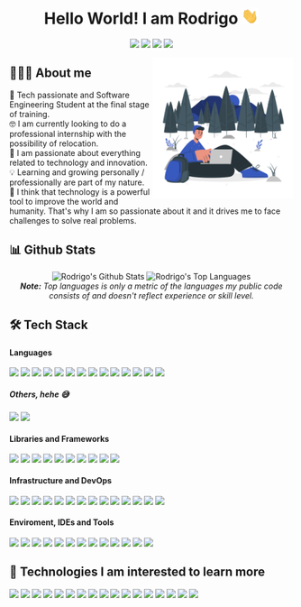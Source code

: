 <h1 align="center">
  Hello World! I am Rodrigo
  <img width="30px" src="https://github.com/SatYu26/SatYu26/raw/master/Assets/Hi.gif"/>
</h1>

<p align="center">   
  <a href="https://mail.google.com/mail/u/0/?fs=1&tf=cm&source=mailto&to=crzrood.works@gmail.com" target="_blank"><img src="https://img.shields.io/badge/-Email-0D1117?style=for-the-badge&logo=gmail&logoColor=3859BD"></a>
  <a href="https://www.linkedin.com/in/rodrigocrz" target="_blank"><img src="https://img.shields.io/badge/-LinkedIn-0D1117?style=for-the-badge&logo=linkedin&logoColor=3859BD"></a> 
  <a href="https://www.instagram.com/rodrigo_crz/" target="_blank"><img src="https://img.shields.io/badge/-Instagram-0D1117?style=for-the-badge&logo=instagram&logoColor=3859BD"></a>
  <a href="https://www.youtube.com/channel/UCQpo7Ff6YoKIXYgZqUO58VQ" target="_blank"><img src="https://img.shields.io/badge/YouTube-0D1117?style=for-the-badge&logo=youtube&logoColor=3859BD"></a>
</p>

<img src="./rodrigoforest.png" min-width="250px" max-width="250px" width="250px" align="right" alt="rodrigoforest.png">

<p align="left">
    <h2>👨🏽‍💻 About me</h2>
    🤤 Tech passionate and Software Engineering Student at the final stage of training. 
    <br/>
    🤓 I am currently looking to do a professional internship with the possibility of relocation.
    <br/> 
    🤩 I am passionate about everything related to technology and innovation. 
    <br/> 
    💡 Learning and growing personally / professionally are part of my nature.
    <br/>
    🚀 I think that technology is a powerful tool to improve the world and humanity. That's why I am so passionate about it and it drives me to face challenges to solve real problems.
</p>

<h2>📊 Github Stats</h2>

<div>
  <div align="center">
    <img alt="Rodrigo's Github Stats" src="https://github-readme-stats.vercel.app/api?username=rodrigocrz&show_icons=true&include_all_commits=true&count_private=true&theme=react&hide_border=true&bg_color=0D1117&title_color=3859BD&icon_color=3859BD" height="120"/>
    <img alt="Rodrigo's Top Languages" src="https://github-readme-stats.vercel.app/api/top-langs/?username=rodrigocrz&langs_count=10&layout=compact&theme=react&hide_border=true&bg_color=0D1117&title_color=3859BD&icon_color=3859BD" height="120"/>
    <br/>
    <i><b>Note:</b> Top languages is only a metric of the languages my public code consists of and doesn't reflect experience or skill level.</i>
  </div>
  <!--
  <div>
    <a href="#"><img alt="Rodrigo's Activity Graph" src="https://activity-graph.herokuapp.com/graph?username=rodrigocrz&custom_title=rodrigocrz%20Contribution%20Graph&bg_color=0D1117&color=3859BD&line=FFFFFF&point=3859BD&hide_border=true" /></a>
  <div>  -->
</div>

<h2>🛠 Tech Stack</h2>

<h4>Languages</h4>
<a href="#"><img src="https://img.shields.io/badge/-C++-0D1117?style=rounded-square&logo=cplusplus&logoColor=3859BD"></a>
<a href="#"><img src="https://img.shields.io/badge/-C Sharp-0D1117?style=rounded-square&logo=csharp&logoColor=3859BD"></a>
<a href="#"><img src="https://img.shields.io/badge/-C-0D1117?style=rounded-square&logo=c&logoColor=3859BD"></a>
<a href="#"><img src="https://img.shields.io/badge/-Java-0D1117?style=rounded-square&logo=java&logoColor=3859BD"></a>
<a href="#"><img src="https://img.shields.io/badge/-Python-0D1117?style=rounded-square&logo=python&logoColor=3859BD"></a>
<a href="#"><img src="https://img.shields.io/badge/-JavaScript-0D1117?style=rounded-square&logo=javascript&logoColor=3859BD"></a>
<a href="#"><img src="https://img.shields.io/badge/-TypeScript-0D1117?style=rounded-square&logo=typescript&logoColor=3859BD"></a>
<a href="#"><img src="https://img.shields.io/badge/Kotlin-%230D1117.svg?style=rounded-square&logo=kotlin&logoColor=3859BD"></a>
<a href="#"><img src="https://img.shields.io/badge/Dart-%230D1117.svg?style=rounded-square&logo=dart&logoColor=3859BD"></a>
<a href="#"><img src="https://img.shields.io/badge/-PHP-0D1117?style=rounded-square&logo=php&logoColor=3859BD"></a>
<a href="#"><img src="https://img.shields.io/badge/.NET-%230D1117.svg?style=rounded-square&logo=.net&logoColor=3859BD"></a>
<a href="#"><img src="https://img.shields.io/badge/SQL%20-%230D1117.svg?style=rounded-square&logo=amazon-dynamodb&logoColor=3859BD"></a>
<a href="#"><img src="https://img.shields.io/badge/-Arduino-0D1117?style=rounded-square&logo=Arduino&logoColor=3859BD"></a>
<a href="#"><img src="https://img.shields.io/badge/Markdown-%230D1117.svg?style=rounded-square&logo=markdown&logoColor=3859BD"></a>

<h5>Others, hehe 😅</h5>
<a href="#"><img src="https://img.shields.io/badge/-HTML5-0D1117?style=rounded-square&logo=html5&logoColor=3859BD"></a>
<a href="#"><img src="https://img.shields.io/badge/-CSS3-0D1117?style=rounded-square&logo=css3&logoColor=3859BD"></a>

<h4>Libraries and Frameworks</h4>
<a href="#"><img src="https://img.shields.io/badge/Node-0D1117.svg?style=rounded-square&logo=node.js&logoColor=3859BD"></a>
<a href="#"><img src="https://img.shields.io/badge/Express-0D1117.svg?style=rounded-square&logo=express&logoColor=3859BD"></a>
<a href="#"><img src="https://img.shields.io/badge/React-0D1117.svg?style=rounded-square&logo=react&logoColor=3859BD"></a>
<a href="#"><img src="https://img.shields.io/badge/Flutter-0D1117.svg?style=rounded-square&logo=flutter&logoColor=3859BD"></a>
<a href="#"><img src="https://img.shields.io/badge/Bootstrap-0D1117.svg?style=rounded-square&logo=bootstrap&logoColor=3859BD"></a>
<a href="#"><img src="https://img.shields.io/badge/Numpy-0D1117.svg?style=rounded-square&logo=numpy&logoColor=3859BD"></a>
<a href="#"><img src="https://img.shields.io/badge/Keras-0D1117.svg?style=rounded-square&logo=keras&logoColor=3859BD"></a>
<a href="#"><img src="https://img.shields.io/badge/Pandas-0D1117.svg?style=rounded-square&logo=pandas&logoColor=3859BD"></a>
<a href="#"><img src="https://img.shields.io/badge/CodeIgniter-0D1117.svg?style=rounded-square&logo=codeigniter&logoColor=3859BD"></a>
<a href="#"><img src="https://img.shields.io/badge/Jest-0D1117.svg?style=rounded-square&logo=jest&logoColor=3859BD"></a>

<h4>Infrastructure and DevOps</h4>
<a href="#"><img src="https://img.shields.io/badge/Git-0D1117.svg?style=rounded-square&logo=git&logoColor=3859BD"></a>
<a href="#"><img src="https://img.shields.io/badge/GitHub-0D1117.svg?style=rounded-square&logo=github&logoColor=3859BD"></a>
<a href="#"><img src="https://img.shields.io/badge/GitKraken-0D1117.svg?style=rounded-square&logo=gitkraken&logoColor=3859BD"></a>
<a href="#"><img src="https://img.shields.io/badge/Trello-0D1117.svg?style=rounded-square&logo=trello&logoColor=3859BD"></a>
<a href="#"><img src="https://img.shields.io/badge/Slack-0D1117.svg?style=rounded-square&logo=slack&logoColor=3859BD"></a>
<a href="#"><img src="https://img.shields.io/badge/MySQL-0D1117.svg?style=rounded-square&logo=mysql&logoColor=3859BD"></a>
<a href="#"><img src="https://img.shields.io/badge/PostgreSQL-0D1117.svg?style=rounded-square&logo=postgresql&logoColor=3859BD"></a>
<a href="#"><img src="https://img.shields.io/badge/MongoDB-0D1117.svg?style=rounded-square&logo=mongodb&logoColor=3859BD"></a>
<a href="#"><img src="https://img.shields.io/badge/XAMPP-0D1117.svg?style=rounded-square&logo=xampp&logoColor=3859BD"></a>
<a href="#"><img src="https://img.shields.io/badge/MAMP-0D1117.svg?style=rounded-square&logo=mamp&logoColor=3859BD"></a>
<a href="#"><img src="https://img.shields.io/badge/Microsoft Azure-0D1117.svg?style=rounded-square&logo=microsoftazure&logoColor=3859BD"></a>
<a href="#"><img src="https://img.shields.io/badge/IBM Cloud-0D1117.svg?style=rounded-square&logo=ibm&logoColor=3859BD"></a>
<a href="#"><img src="https://img.shields.io/badge/Firebase-0D1117.svg?style=rounded-square&logo=firebase&logoColor=3859BD"></a>
<a href="#"><img src="https://img.shields.io/badge/-Heroku-0D1117?style=rounded-square&logo=heroku&logoColor=3859BD"></a>

<h4>Enviroment, IDEs and Tools</h4>
<a href="#"><img src="https://img.shields.io/badge/Bash-0D1117.svg?style=rounded-square&logo=gnu-bash&logoColor=3859BD"></a>
<a href="#"><img src="https://img.shields.io/badge/VSCode-0D1117.svg?style=rounded-square&logo=visualstudiocode&logoColor=3859BD"></a>
<a href="#"><img src="https://img.shields.io/badge/-XCode-0D1117?style=rounded-square&logo=xcode&logoColor=3859BD"></a>
<a href="#"><img src="https://img.shields.io/badge/Android Studio-0D1117.svg?style=rounded-square&logo=androidstudio&logoColor=3859BD"></a>
<a href="#"><img src="https://img.shields.io/badge/IntelliJ IDEA-0D1117.svg?style=rounded-square&logo=intellijidea&logoColor=3859BD"></a>
<a href="#"><img src="https://img.shields.io/badge/Postman-0D1117.svg?style=rounded-square&logo=postman&logoColor=3859BD"></a>
<a href="#"><img src="https://img.shields.io/badge/Thunder Client-0D1117.svg?style=rounded-square&logo=thunderclient&logoColor=3859BD"></a>
<a href="#"><img src="https://img.shields.io/badge/Figma-0D1117.svg?style=rounded-square&logo=figma&logoColor=3859BD"></a>
<a href="#"><img src="https://img.shields.io/badge/AdobeXD-0D1117.svg?style=rounded-square&logo=adobexd&logoColor=3859BD"></a>
<a href="#"><img src="https://img.shields.io/badge/Cisco Packet Tracer-0D1117.svg?style=rounded-square&logo=cisco&logoColor=3859BD"></a>
<a href="#"><img src="https://img.shields.io/badge/Selenium-0D1117.svg?style=rounded-square&logo=selenium&logoColor=3859BD"></a>
<a href="#"><img src="https://img.shields.io/badge/-Mac OS-0D1117?style=rounded-square&logo=macos&logoColor=3859BD"></a>
<a href="#"><img src="https://img.shields.io/badge/-Windows-0D1117?style=rounded-square&logo=windows&logoColor=3859BD"></a>
<br/>

<h2>👀 Technologies I am interested to learn more</h2>
<a href="#"><img src="https://img.shields.io/badge/-Docker-0D1117?style=rounded-square&logo=docker&logoColor=3859BD"></a>
<a href="#"><img src="https://img.shields.io/badge/-Angular-0D1117?style=rounded-square&logo=angular&logoColor=3859BD"></a>
<a href="#"><img src="https://img.shields.io/badge/-Vue-0D1117?style=rounded-square&logo=vue.js&logoColor=3859BD"></a>
<a href="#"><img src="https://img.shields.io/badge/-React Native-0D1117?style=rounded-square&logo=react&logoColor=3859BD"></a>
<a href="#"><img src="https://img.shields.io/badge/-Swift-0D1117?style=rounded-square&logo=swift&logoColor=3859BD"></a>
<a href="#"><img src="https://img.shields.io/badge/-Go-0D1117?style=rounded-square&logo=go&logoColor=3859BD"></a>
<a href="#"><img src="https://img.shields.io/badge/-Django-0D1117?style=rounded-square&logo=django&logoColor=3859BD"></a>
<a href="#"><img src="https://img.shields.io/badge/-Flask-0D1117?style=rounded-square&logo=flask&logoColor=3859BD"></a>
<a href="#"><img src="https://img.shields.io/badge/-Fastify-0D1117?style=rounded-square&logo=fastify&logoColor=3859BD"></a>
<a href="#"><img src="https://img.shields.io/badge/-Hapi-0D1117?style=rounded-square&logo=hapi&logoColor=3859BD"></a>
<a href="#"><img src="https://img.shields.io/badge/Kubernetes-%230D1117.svg?style=rounded-square&logo=kubernetes&logoColor=3859BD"></a>
<a href="#"><img src="https://img.shields.io/badge/Amazon%20AWS-0D1117?style=rounded-square&logo=amazon-aws&logoColor=3859BD"></a>
<a href="#"><img src="https://img.shields.io/badge/-Google Cloud-0D1117?style=rounded-square&logo=googlecloud&logoColor=3859BD"></a>
<a href="#"><img src="https://img.shields.io/badge/-Sass-0D1117?style=rounded-square&logo=sass&logoColor=3859BD"></a>
<a href="#"><img src="https://img.shields.io/badge/GitHub%20Pages-%230D1117.svg?style=rounded-square&logo=github&logoColor=3859BD"></a>
<a href="#"><img src="https://img.shields.io/badge/-Digital%20Ocean-0D1117?style=rounded-square&logo=digitalocean&logoColor=3859BD"></a>
<a href="#"><img src="https://img.shields.io/badge/-Raspberry%20Pi-0D1117?style=rounded-square&logo=Raspberry-Pi&logoColor=3859BD"></a>

<!--
**rodrigocrz/rodrigocrz** is a ✨ _special_ ✨ repository because its `README.md` (this file) appears on your GitHub profile.

Here are some ideas to get you started:

- 🔭 I’m currently working on ...
- 🌱 I’m currently learning ...
- 👯 I’m looking to collaborate on ...
- 🤔 I’m looking for help with ...
- 💬 Ask me about ...
- 📫 How to reach me: ...
- 😄 Pronouns: ...
- ⚡ Fun fact: ...
-->